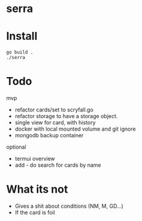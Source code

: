 # serra

# Install

    go build .
    ./serra

# Todo

mvp

* refactor cards/set to scryfall.go
* refactor storage to have a storage object.
* single view for card, with history
* docker with local mounted volume and git ignore
* mongodb backup container

optional

* termui overview
* add - do search for cards by name

# What its not

* Gives a shit about conditions (NM, M, GD...)
* If the card is foil
